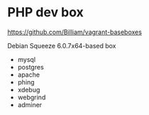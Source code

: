 # PHP dev box

https://github.com/Billiam/vagrant-baseboxes

Debian Squeeze 6.0.7x64-based box

 * mysql
 * postgres
 * apache
 * phing
 * xdebug
 * webgrind
 * adminer